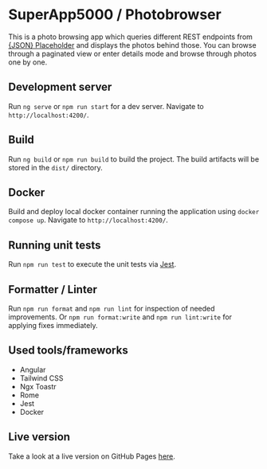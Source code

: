 # SuperApp5000 / Photobrowser

This is a photo browsing app which queries different REST endpoints from [{JSON} Placeholder](http://jsonplaceholder.typicode.com/) and displays the photos behind those. You can browse through a paginated view or enter details mode and browse through photos one by one.

## Development server

Run `ng serve` or `npm run start` for a dev server. Navigate to `http://localhost:4200/`.

## Build

Run `ng build` or `npm run build` to build the project. The build artifacts will be stored in the `dist/` directory.

## Docker
Build and deploy local docker container running the application using `docker compose up`. Navigate to `http://localhost:4200/`.

## Running unit tests

Run `npm run test` to execute the unit tests via [Jest](https://jestjs.io/).

## Formatter / Linter

Run `npm run format` and `npm run lint` for inspection of needed improvements. Or `npm run format:write` and `npm run lint:write` for applying fixes immediately.

## Used tools/frameworks

- Angular
- Tailwind CSS
- Ngx Toastr
- Rome
- Jest
- Docker

## Live version

Take a look at a live version on GitHub Pages [here](https://superfelix5000.github.io/superApp5000/).
